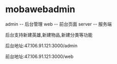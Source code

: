 # mobawebadmin  
admin -- 后台管理
web  -- 前台页面
server -- 服务端

后台支持新建英雄,新建物品,新建分类等功能


后台地址:47.106.91.121:3000/admin



前台地址:47.106.91.121:3000/web
